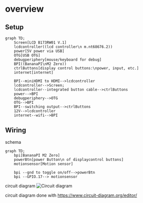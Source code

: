 # overview

## Setup

```mermaid
graph TD;
    Screen[LCD B173RW01 V.1]
    lcdcontroller((lcd controller\n m.nt68676.2))
    power[5V power via USB]
    OTG[USB OTG]
    debugperiphery[mouse/keyboard for debug]
    BPI((BananaPI\nM2 Zero))
    ctrlButtons[display control buttons:\npower, input, etc.]
    internet[internet]

    BPI--miniHDMI to HDMI-->lcdcontroller
    lcdcontroller-->Screen;
    lcdcontroller--integrated button cable-->ctrlButtons
    power-->BPI
    debugperiphery-->OTG
    OTG-->BPI
    BPI--switching output-->ctrlButtons
    12V-->lcdcontroller
    internet--wifi-->BPI
```

## Wiring
schema
```mermaid
graph TD;
    bpi[BananaPI M2 Zero]
    powerBtn[power Button\n of displaycontrol buttons]
    motionsensor[Motion sensor]

    bpi --gnd to toggle on/off-->powerBtn
    bpi --GPIO.17--> motionsensor

```


circuit diagram
![Circuit diagram](./circuit.svg)

circuit diagram done with 
https://www.circuit-diagram.org/editor/


